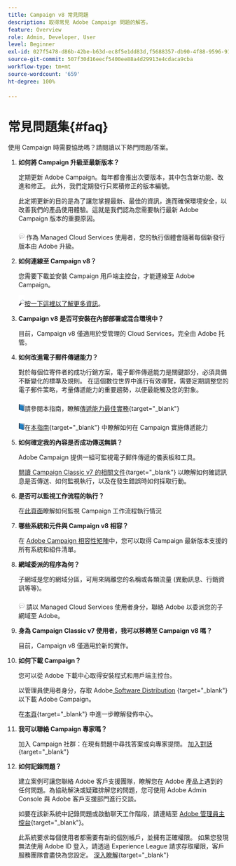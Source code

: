 ```yaml
---
title: Campaign v8 常見問題
description: 取得常見 Adobe Campaign 問題的解答。
feature: Overview
role: Admin, Developer, User
level: Beginner
exl-id: 027f5478-d86b-42be-b63d-ec8f5e1dd83d,f5688357-db90-4f88-9596-91e9d0a20d75
source-git-commit: 507f30d16eecf5400ee88a4d29913e4cdaca9cba
workflow-type: tm+mt
source-wordcount: '659'
ht-degree: 100%

---
```


# 常見問題集{#faq}

使用 Campaign 時需要協助嗎？請閱讀以下熱門問題/答案。

1. **如何將 Campaign 升級至最新版本？**

   定期更新 Adobe Campaign。每年都會推出次要版本，其中包含新功能、改進和修正。 此外，我們定期發行只累積修正的版本編號。

   此定期更新的目的是為了讓您掌握最新、最佳的資訊，進而確保環境安全，以改善我們的產品使用體驗。這就是我們認為您需要執行最新 Adobe Campaign 版本的重要原因。

   ![](../assets/do-not-localize/speech.png) 作為 Managed Cloud Services 使用者，您的執行個體會隨著每個新發行版本由 Adobe 升級。

1. **如何連線至 Campaign v8？**

   您需要下載並安裝 Campaign 用戶端主控台，才能連線至 Adobe Campaign。

   ![](../assets/do-not-localize/glass.png)[按一下這裡以了解更多資訊](connect.md)。

1. **Campaign v8 是否可安裝在內部部署或混合環境中？**

   目前，Campaign v8 僅適用於受管理的 Cloud Services，完全由 Adobe 托管。

1. **如何改進電子郵件傳遞能力？**

   對於每個位寄件者的成功行銷方案，電子郵件傳遞能力是關鍵部分，必須具備不斷變化的標準及規則。 在這個數位世界中進行有效導覽，需要定期調整您的電子郵件策略，考量傳遞能力的重要趨勢，以便最能觸及您的對象。

   ![](../assets/do-not-localize/book.png)請參閱本指南，瞭解[傳遞能力最佳實務](https://experienceleague.adobe.com/docs/deliverability-learn/deliverability-best-practice-guide/introduction.html?lang=zh-Hant){target=&quot;_blank&quot;}

   ![](../assets/do-not-localize/book.png)在[本指南](https://experienceleague.adobe.com/docs/deliverability-learn/deliverability-best-practice-guide/additional-resources/general-resources.html?lang=zh-Hant){target=&quot;_blank&quot;} 中瞭解如何在 Campaign 實施傳遞能力

1. **如何確定我的內容是否成功傳送無誤？**

   Adobe Campaign 提供一組可監視電子郵件傳遞的儀表板和工具。

   [閱讀 Campaign Classic v7 的相關文件](https://experienceleague.adobe.com/docs/campaign-classic/using/sending-messages/monitoring-deliveries/about-delivery-monitoring.html?lang=zh-Hant){target=&quot;_blank&quot;} 以瞭解如何確認訊息是否傳送、如何監視執行，以及在發生錯誤時如何採取行動。

1. **是否可以監視工作流程的執行？**

   在[此頁面](https://experienceleague.adobe.com/docs/campaign/automation/workflows/executing-a-workflow/start-a-workflow.html?lang=zh-Hant)瞭解如何監視 Campaign 工作流程執行情況

1. **哪些系統和元件與 Campaign v8 相容？**

   在 [Adobe Campaign 相容性矩陣](compatibility-matrix.md)中，您可以取得 Campaign 最新版本支援的所有系統和組件清單。

1. **網域委派的程序為何？**

   子網域是您的網域分區，可用來隔離您的名稱或各類流量 (異動訊息、行銷資訊等等)。

   ![](../assets/do-not-localize/speech.png) 請以 Managed Cloud Services 使用者身分，聯絡 Adobe 以委派您的子網域至 Adobe。

1. **身為 Campaign Classic v7 使用者，我可以移轉至 Campaign v8 嗎？**

   目前，Campaign v8 僅適用於新的實作。

1. **如何下載 Campaign？**

   您可以從 Adobe 下載中心取得安裝程式和用戶端主控台。

   以管理員使用者身分，存取 Adobe[ Software Distribution](https://experience.adobe.com/#/downloads/content/software-distribution/en/campaign.html) {target=&quot;_blank&quot;} 以下載 Adobe Campaign。

   在[本頁](https://experienceleague.adobe.com/docs/experience-cloud/software-distribution/home.html?lang=zh-Hant){target=&quot;_blank&quot;} 中進一步瞭解發佈中心。

1. **我可以聯絡 Campaign 專家嗎？**

   加入 Campaign 社群：在現有問題中尋找答案或向專家提問。 [加入對話](https://experienceleaguecommunities.adobe.com/t5/adobe-campaign-classic/ct-p/adobe-campaign-classic-community){target=&quot;_blank&quot;}


1. **如何記錄問題？**

   建立案例可讓您聯絡 Adobe 客戶支援團隊，瞭解您在 Adobe 產品上遇到的任何問題。為協助解決或疑難排解您的問題，您可使用 Adobe Admin Console 與 Adobe 客戶支援部門進行交談。

   如要在該新系統中記錄問題或啟動聊天工作階段，請連結至 [Adobe 管理員主控台](https://adminConsole.adobe.com/overview){target=&quot;_blank&quot;}。

   此系統要求每個使用者都需要有新的個別帳戶，並擁有正確權限。 如果您發現無法使用 Adobe ID 登入，請透過 Experience League 請求存取權限，客戶服務團隊會盡快為您設定。 [深入瞭解](https://helpx.adobe.com/tw/enterprise/admin-guide.html/enterprise/using/support-for-experience-cloud.ug.html){target=&quot;_blank&quot;}
